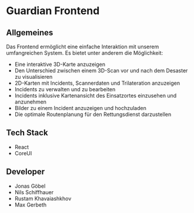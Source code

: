 # Guardian Frontend

## Allgemeines

Das Frontend ermöglicht eine einfache Interaktion mit unserem umfangreichen System. Es bietet unter anderem die Möglichkeit:

- Eine interaktive 3D-Karte anzuzeigen
- Den Unterschied zwischen einem 3D-Scan vor und nach dem Desaster zu visualisieren
- 2D-Karten mit Incidents, Scannerdaten und Trilateration anzuzeigen
- Incidents zu verwalten und zu bearbeiten
- Incidents inklusive Kartenansicht des Einsatzortes einzusehen und anzunehmen
- Bilder zu einem Incident anzuzeigen und hochzuladen
- Die optimale Routenplanung für den Rettungsdienst darzustellen

## Tech Stack

- React
- CoreUI

## Developer

- Jonas Göbel
- Nils Schiffhauer
- Rustam Khavaiashkhov
- Max Gerbeth
